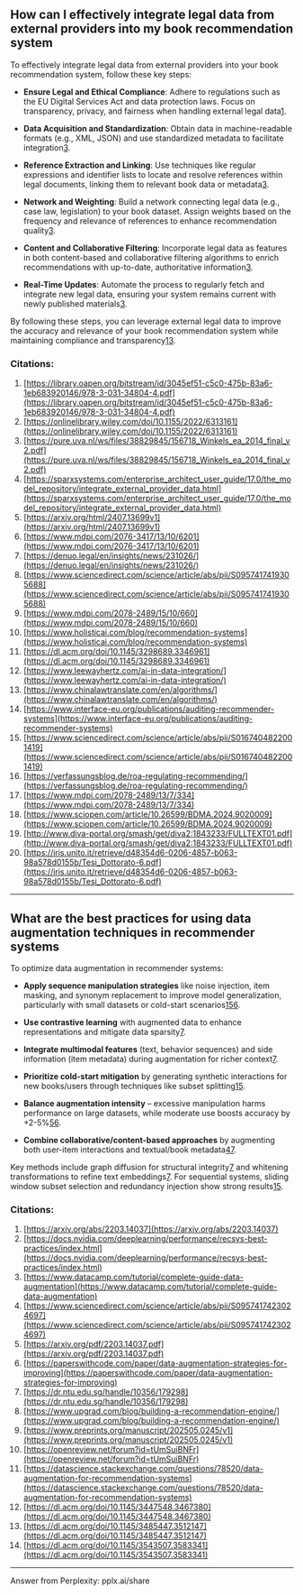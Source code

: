 ## How can I effectively integrate legal data from external providers into my book recommendation system

To effectively integrate legal data from external providers into your book recommendation system, follow these key steps:

- **Ensure Legal and Ethical Compliance**: Adhere to regulations such as the EU Digital Services Act and data protection laws. Focus on transparency, privacy, and fairness when handling external legal data[1](https://library.oapen.org/bitstream/id/3045ef51-c5c0-475b-83a6-1eb683920146/978-3-031-34804-4.pdf).
    
- **Data Acquisition and Standardization**: Obtain data in machine-readable formats (e.g., XML, JSON) and use standardized metadata to facilitate integration[3](https://pure.uva.nl/ws/files/38829845/156718_Winkels_ea_2014_final_v2.pdf).
    
- **Reference Extraction and Linking**: Use techniques like regular expressions and identifier lists to locate and resolve references within legal documents, linking them to relevant book data or metadata[3](https://pure.uva.nl/ws/files/38829845/156718_Winkels_ea_2014_final_v2.pdf).
    
- **Network and Weighting**: Build a network connecting legal data (e.g., case law, legislation) to your book dataset. Assign weights based on the frequency and relevance of references to enhance recommendation quality[3](https://pure.uva.nl/ws/files/38829845/156718_Winkels_ea_2014_final_v2.pdf).
    
- **Content and Collaborative Filtering**: Incorporate legal data as features in both content-based and collaborative filtering algorithms to enrich recommendations with up-to-date, authoritative information[3](https://pure.uva.nl/ws/files/38829845/156718_Winkels_ea_2014_final_v2.pdf).
    
- **Real-Time Updates**: Automate the process to regularly fetch and integrate new legal data, ensuring your system remains current with newly published materials[3](https://pure.uva.nl/ws/files/38829845/156718_Winkels_ea_2014_final_v2.pdf).
    

By following these steps, you can leverage external legal data to improve the accuracy and relevance of your book recommendation system while maintaining compliance and transparency[1](https://library.oapen.org/bitstream/id/3045ef51-c5c0-475b-83a6-1eb683920146/978-3-031-34804-4.pdf)[3](https://pure.uva.nl/ws/files/38829845/156718_Winkels_ea_2014_final_v2.pdf).

### Citations:

1. [https://library.oapen.org/bitstream/id/3045ef51-c5c0-475b-83a6-1eb683920146/978-3-031-34804-4.pdf](https://library.oapen.org/bitstream/id/3045ef51-c5c0-475b-83a6-1eb683920146/978-3-031-34804-4.pdf)
2. [https://onlinelibrary.wiley.com/doi/10.1155/2022/6313161](https://onlinelibrary.wiley.com/doi/10.1155/2022/6313161)
3. [https://pure.uva.nl/ws/files/38829845/156718_Winkels_ea_2014_final_v2.pdf](https://pure.uva.nl/ws/files/38829845/156718_Winkels_ea_2014_final_v2.pdf)
4. [https://sparxsystems.com/enterprise_architect_user_guide/17.0/the_model_repository/integrate_external_provider_data.html](https://sparxsystems.com/enterprise_architect_user_guide/17.0/the_model_repository/integrate_external_provider_data.html)
5. [https://arxiv.org/html/2407.13699v1](https://arxiv.org/html/2407.13699v1)
6. [https://www.mdpi.com/2076-3417/13/10/6201](https://www.mdpi.com/2076-3417/13/10/6201)
7. [https://denuo.legal/en/insights/news/231026/](https://denuo.legal/en/insights/news/231026/)
8. [https://www.sciencedirect.com/science/article/abs/pii/S0957417419305688](https://www.sciencedirect.com/science/article/abs/pii/S0957417419305688)
9. [https://www.mdpi.com/2078-2489/15/10/660](https://www.mdpi.com/2078-2489/15/10/660)
10. [https://www.holisticai.com/blog/recommendation-systems](https://www.holisticai.com/blog/recommendation-systems)
11. [https://dl.acm.org/doi/10.1145/3298689.3346961](https://dl.acm.org/doi/10.1145/3298689.3346961)
12. [https://www.leewayhertz.com/ai-in-data-integration/](https://www.leewayhertz.com/ai-in-data-integration/)
13. [https://www.chinalawtranslate.com/en/algorithms/](https://www.chinalawtranslate.com/en/algorithms/)
14. [https://www.interface-eu.org/publications/auditing-recommender-systems](https://www.interface-eu.org/publications/auditing-recommender-systems)
15. [https://www.sciencedirect.com/science/article/abs/pii/S0167404822001419](https://www.sciencedirect.com/science/article/abs/pii/S0167404822001419)
16. [https://verfassungsblog.de/roa-regulating-recommending/](https://verfassungsblog.de/roa-regulating-recommending/)
17. [https://www.mdpi.com/2078-2489/13/7/334](https://www.mdpi.com/2078-2489/13/7/334)
18. [https://www.sciopen.com/article/10.26599/BDMA.2024.9020009](https://www.sciopen.com/article/10.26599/BDMA.2024.9020009)
19. [http://www.diva-portal.org/smash/get/diva2:1843233/FULLTEXT01.pdf](http://www.diva-portal.org/smash/get/diva2:1843233/FULLTEXT01.pdf)
20. [https://iris.unito.it/retrieve/d48354d6-0206-4857-b063-98a578d0155b/Tesi_Dottorato-6.pdf](https://iris.unito.it/retrieve/d48354d6-0206-4857-b063-98a578d0155b/Tesi_Dottorato-6.pdf)

---
## What are the best practices for using data augmentation techniques in recommender systems

To optimize data augmentation in recommender systems:

- **Apply sequence manipulation strategies** like noise injection, item masking, and synonym replacement to improve model generalization, particularly with small datasets or cold-start scenarios[1](https://arxiv.org/abs/2203.14037)[5](https://arxiv.org/pdf/2203.14037.pdf)[6](https://paperswithcode.com/paper/data-augmentation-strategies-for-improving).
    
- **Use contrastive learning** with augmented data to enhance representations and mitigate data sparsity[7](https://dr.ntu.edu.sg/handle/10356/179298).
    
- **Integrate multimodal features** (text, behavior sequences) and side information (item metadata) during augmentation for richer context[7](https://dr.ntu.edu.sg/handle/10356/179298).
    
- **Prioritize cold-start mitigation** by generating synthetic interactions for new books/users through techniques like subset splitting[1](https://arxiv.org/abs/2203.14037)[5](https://arxiv.org/pdf/2203.14037.pdf).
    
- **Balance augmentation intensity** – excessive manipulation harms performance on large datasets, while moderate use boosts accuracy by +2-5%[5](https://arxiv.org/pdf/2203.14037.pdf)[6](https://paperswithcode.com/paper/data-augmentation-strategies-for-improving).
    
- **Combine collaborative/content-based approaches** by augmenting both user-item interactions and textual/book metadata[4](https://www.sciencedirect.com/science/article/abs/pii/S0957417423024697)[7](https://dr.ntu.edu.sg/handle/10356/179298).
    

Key methods include graph diffusion for structural integrity[7](https://dr.ntu.edu.sg/handle/10356/179298) and whitening transformations to refine text embeddings[7](https://dr.ntu.edu.sg/handle/10356/179298). For sequential systems, sliding window subset selection and redundancy injection show strong results[1](https://arxiv.org/abs/2203.14037)[5](https://arxiv.org/pdf/2203.14037.pdf).

### Citations:

1. [https://arxiv.org/abs/2203.14037](https://arxiv.org/abs/2203.14037)
2. [https://docs.nvidia.com/deeplearning/performance/recsys-best-practices/index.html](https://docs.nvidia.com/deeplearning/performance/recsys-best-practices/index.html)
3. [https://www.datacamp.com/tutorial/complete-guide-data-augmentation](https://www.datacamp.com/tutorial/complete-guide-data-augmentation)
4. [https://www.sciencedirect.com/science/article/abs/pii/S0957417423024697](https://www.sciencedirect.com/science/article/abs/pii/S0957417423024697)
5. [https://arxiv.org/pdf/2203.14037.pdf](https://arxiv.org/pdf/2203.14037.pdf)
6. [https://paperswithcode.com/paper/data-augmentation-strategies-for-improving](https://paperswithcode.com/paper/data-augmentation-strategies-for-improving)
7. [https://dr.ntu.edu.sg/handle/10356/179298](https://dr.ntu.edu.sg/handle/10356/179298)
8. [https://www.upgrad.com/blog/building-a-recommendation-engine/](https://www.upgrad.com/blog/building-a-recommendation-engine/)
9. [https://www.preprints.org/manuscript/202505.0245/v1](https://www.preprints.org/manuscript/202505.0245/v1)
10. [https://openreview.net/forum?id=tUmSuiBNFr](https://openreview.net/forum?id=tUmSuiBNFr)
11. [https://datascience.stackexchange.com/questions/78520/data-augmentation-for-recommendation-systems](https://datascience.stackexchange.com/questions/78520/data-augmentation-for-recommendation-systems)
12. [https://dl.acm.org/doi/10.1145/3447548.3467380](https://dl.acm.org/doi/10.1145/3447548.3467380)
13. [https://dl.acm.org/doi/10.1145/3485447.3512147](https://dl.acm.org/doi/10.1145/3485447.3512147)
14. [https://dl.acm.org/doi/10.1145/3543507.3583341](https://dl.acm.org/doi/10.1145/3543507.3583341)

---

Answer from Perplexity: pplx.ai/share